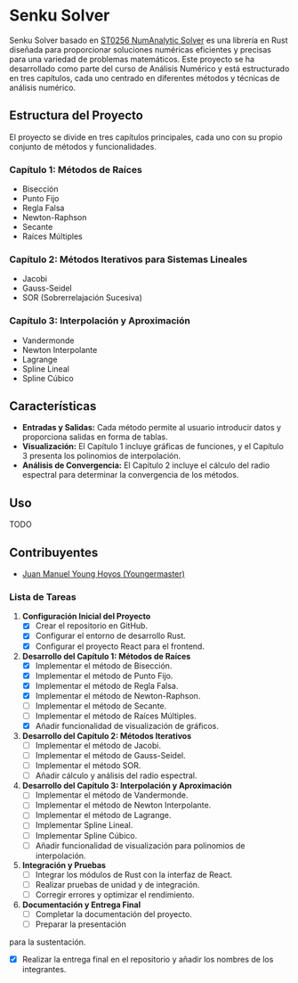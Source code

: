 # Senku Solver

Senku Solver basado en [ST0256 NumAnalytic Solver](https://github.com/Youngermaster/ST0256-NumAnalytic-Solver) es una librería en Rust diseñada para proporcionar soluciones numéricas eficientes y precisas para una variedad de problemas matemáticos. Este proyecto se ha desarrollado como parte del curso de Análisis Numérico y está estructurado en tres capítulos, cada uno centrado en diferentes métodos y técnicas de análisis numérico.

## Estructura del Proyecto

El proyecto se divide en tres capítulos principales, cada uno con su propio conjunto de métodos y funcionalidades.

### Capítulo 1: Métodos de Raíces

- Bisección
- Punto Fijo
- Regla Falsa
- Newton-Raphson
- Secante
- Raíces Múltiples

### Capítulo 2: Métodos Iterativos para Sistemas Lineales

- Jacobi
- Gauss-Seidel
- SOR (Sobrerrelajación Sucesiva)

### Capítulo 3: Interpolación y Aproximación

- Vandermonde
- Newton Interpolante
- Lagrange
- Spline Lineal
- Spline Cúbico

## Características

- **Entradas y Salidas:** Cada método permite al usuario introducir datos y proporciona salidas en forma de tablas.
- **Visualización:** El Capítulo 1 incluye gráficas de funciones, y el Capítulo 3 presenta los polinomios de interpolación.
- **Análisis de Convergencia:** El Capítulo 2 incluye el cálculo del radio espectral para determinar la convergencia de los métodos.

## Uso

TODO

## Contribuyentes

- [Juan Manuel Young Hoyos (Youngermaster)](https://github.com/Youngermaster)

### Lista de Tareas

1. **Configuración Inicial del Proyecto**
   - [x] Crear el repositorio en GitHub.
   - [x] Configurar el entorno de desarrollo Rust.
   - [x] Configurar el proyecto React para el frontend.

2. **Desarrollo del Capítulo 1: Métodos de Raíces**
   - [x] Implementar el método de Bisección.
   - [x] Implementar el método de Punto Fijo.
   - [x] Implementar el método de Regla Falsa.
   - [x] Implementar el método de Newton-Raphson.
   - [ ] Implementar el método de Secante.
   - [ ] Implementar el método de Raíces Múltiples.
   - [x] Añadir funcionalidad de visualización de gráficos.

3. **Desarrollo del Capítulo 2: Métodos Iterativos**
   - [ ] Implementar el método de Jacobi.
   - [ ] Implementar el método de Gauss-Seidel.
   - [ ] Implementar el método SOR.
   - [ ] Añadir cálculo y análisis del radio espectral.

4. **Desarrollo del Capítulo 3: Interpolación y Aproximación**
   - [ ] Implementar el método de Vandermonde.
   - [ ] Implementar el método de Newton Interpolante.
   - [ ] Implementar el método de Lagrange.
   - [ ] Implementar Spline Lineal.
   - [ ] Implementar Spline Cúbico.
   - [ ] Añadir funcionalidad de visualización para polinomios de interpolación.

5. **Integración y Pruebas**
   - [ ] Integrar los módulos de Rust con la interfaz de React.
   - [ ] Realizar pruebas de unidad y de integración.
   - [ ] Corregir errores y optimizar el rendimiento.

6. **Documentación y Entrega Final**
   - [ ] Completar la documentación del proyecto.
   - [ ] Preparar la presentación

 para la sustentación.

- [x] Realizar la entrega final en el repositorio y añadir los nombres de los integrantes.
